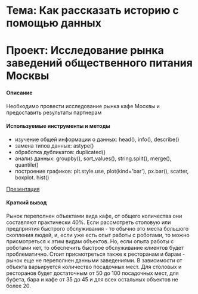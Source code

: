 # Тема: Как рассказать историю с помощью данных
# Проект: Исследование рынка заведений общественного питания Москвы

#### Описание
Необходимо провести исследование рынка кафе Москвы и предоставить результаты партнерам

#### Используемые инструменты и методы
* изучение общей информации о данных: head(), info(), describe()
* замена типов данных: astype()
* обработка дубликатов: duplicated()
* анализ данных: groupby(), sort_values(), string.split(), merge(), quantile()
* построение графиков: plt.style.use, plot(kind='bar'), px.bar(), scatter, boxplot. hist()

[Презентация](https://disk.yandex.ru/i/25Ecjyzb7MNebg)

#### Краткий вывод
Рынок переполнен объектами вида кафе, от общего количества они составляют практически 40%. Если рассмотреть столовую или предприятия быстрого обслуживания - то обычно это места большого скопления людей, и, если уже есть опыт работы с роботами, то можно присмотреться к этим видам объектов. Но, если опыта работы с роботами нет, то обеспечить быстрое обслуживание клиентов будет проблематично. Стоит присмотреться также к ресторанам и барам - рынок еще не переполнен данными заведениями. В зависимости от объекта варьируется количество посадочных мест. Для столовых и ресторанов будет достаточным от 50 до 100 посадочных мест, для буфета, бара и кафе от 35 до 45 и для всех остальных объектов не более 20.